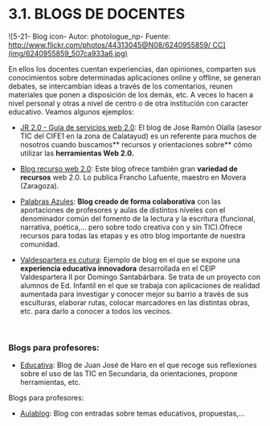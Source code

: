 
# 3.1. BLOGS DE DOCENTES


![5-21- Blog icon- Autor: photologue_np- Fuente: http://www.flickr.com/photos/44313045@N08/6240955859/ CC](img/6240955859_507ca933a6.jpg)

En ellos los docentes cuentan experiencias, dan opiniones, comparten sus conocimientos sobre determinadas aplicaciones online y offline, se generan debates, se intercambian ideas a través de los comentarios, reunen materiales que ponen a disposición de los demás, etc. A veces lo hacen a nivel personal y otras a nivel de centro o de otra institución con caracter educativo. Veamos algunos ejemplos:

* [JR 2.0 - Guía de servicios web 2.0](http://www.catedu.es/arablogs/blog.php?id_blog=1145): El blog de Jose Ramón Olalla (asesor TIC del CIFE1 en la zona de Calatayud) es un referente para muchos de nosotros cuando buscamos** recursos y orientaciones sobre** cómo utilizar las **herramientas Web 2.0.**

* [Blog recurso web 2.0](http://recursosweb2.blogia.com/): Este blog ofrece también gran **variedad de recursos** web 2.0. Lo publica Francho Lafuente, maestro en Movera (Zaragoza).

* [Palabras Azules](http://elmarescolorazul.blogspot.com.es/): **Blog creado de forma colaborativa** con las aportaciones de profesores y aulas de distintos niveles con el denominador común del fomento de la lectura y la escritura (funcional, narrativa, poética,... pero sobre todo creativa con y sin TIC).Ofrece recursos para todas las etapas y es otro blog importante de nuestra comunidad.

* [Valdespartera es cutura](http://valdesparteraescultura.blogspot.com.es/): Ejemplo de blog en el que se expone una **experiencia educativa innovadora** desarrollada en el CEIP Valdespartera II por Domingo Santabárbara. Se trata de un proyecto con alumnos de Ed. Infantil en el que se trabaja con aplicaciones de realidad aumentada para investigar y conocer mejor su barrio a través de sus esculturas, elaborar rutas, colocar marcadores en las distintas obras, etc. para darlo a conocer a todos los vecinos.

 

### Blogs para profesores:

* [Educativa](http://jjdeharo.blogspot.com.es/): Blog de Juan José de Haro en el que recoge sus reflexiones sobre el uso de las TIC en Secundaria, da orientaciones, propone herramientas, etc.

Blogs para profesores:

* [Aulablog](http://www.aulablog.com/blog/): Blog con entradas sobre temas educativos, propuestas,...